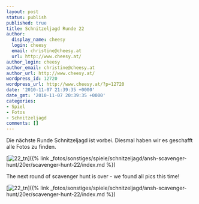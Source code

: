 ```yaml
---
layout: post
status: publish
published: true
title: Schnitzeljagd Runde 22
author:
  display_name: cheesy
  login: cheesy
  email: christine@cheesy.at
  url: http://www.cheesy.at/
author_login: cheesy
author_email: christine@cheesy.at
author_url: http://www.cheesy.at/
wordpress_id: 12720
wordpress_url: http://www.cheesy.at/?p=12720
date: '2010-11-07 21:39:35 +0000'
date_gmt: '2010-11-07 20:39:35 +0000'
categories:
- Spiel
- Fotos
- Schnitzeljagd
comments: []
---
```

<!--:de-->Die nächste Runde Schnitzeljagd ist vorbei. Diesmal haben wir es geschafft alle Fotos zu finden.
[![](http://www.cheesy.at/wp-content/uploads/2010/11/22_tn.jpg "22\_tn")]({% link _fotos/sonstiges/spiele/schnitzeljagd/ansh-scavenger-hunt/20er/scavenger-hunt-22/index.md %})
<!--:--><!--:en-->The next round of scavenger hunt is over - we found all pics this time!
[![](http://www.cheesy.at/wp-content/uploads/2010/11/22_tn.jpg "22\_tn")]({% link _fotos/sonstiges/spiele/schnitzeljagd/ansh-scavenger-hunt/20er/scavenger-hunt-22/index.md %})<!--:-->
